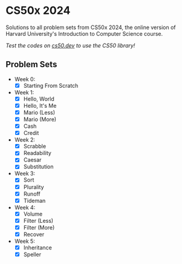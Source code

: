 # CS50x 2024
Solutions to all problem sets from CS50x 2024, the online version of Harvard University's Introduction to Computer Science course.

*Test the codes on [cs50.dev](https://cs50.dev/) to use the CS50 library!*

## Problem Sets
- Week 0:
	- [x] Starting From Scratch
- Week 1:
	- [x] Hello, World
	- [x] Hello, It's Me
	- [x] Mario (Less)
	- [x] Mario (More)
	- [x] Cash
	- [x] Credit
- Week 2:
	- [x] Scrabble
	- [x] Readability
	- [x] Caesar
	- [x] Substitution
- Week 3:
	- [x] Sort
	- [x] Plurality
	- [x] Runoff
	- [x] Tideman
- Week 4:
	- [x] Volume
	- [x] Filter (Less)
	- [x] Filter (More)
	- [x] Recover
- Week 5:
	- [x] Inheritance
	- [x] Speller